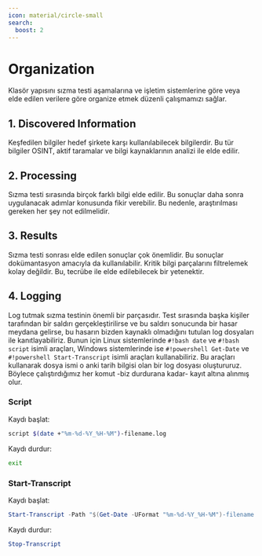 ```yaml
---
icon: material/circle-small
search:
  boost: 2
---
```


# Organization

Klasör yapısını sızma testi aşamalarına ve işletim sistemlerine göre veya elde edilen verilere göre organize etmek düzenli çalışmamızı sağlar.

## 1. Discovered Information

Keşfedilen bilgiler hedef şirkete karşı kullanılabilecek bilgilerdir. Bu tür bilgiler OSINT, aktif taramalar ve bilgi kaynaklarının analizi ile elde edilir.

## 2. Processing

Sızma testi sırasında birçok farklı bilgi elde edilir. Bu sonuçlar daha sonra uygulanacak adımlar konusunda fikir verebilir. Bu nedenle, araştırılması gereken her şey not edilmelidir.

## 3. Results

Sızma testi sonrası elde edilen sonuçlar çok önemlidir. Bu sonuçlar dokümantasyon amacıyla da kullanılabilir. Kritik bilgi parçalarını filtrelemek kolay değildir. Bu, tecrübe ile elde edilebilecek bir yetenektir.

## 4. Logging

Log tutmak sızma testinin önemli bir parçasıdır. Test sırasında başka kişiler tarafından bir saldırı gerçekleştirilirse ve bu saldırı sonucunda bir hasar meydana gelirse, bu hasarın bizden kaynaklı olmadığını tutulan log dosyaları ile kanıtlayabiliriz. Bunun için Linux sistemlerinde `#!bash date` ve `#!bash script` isimli araçları, Windows sistemlerinde ise `#!powershell Get-Date` ve `#!powershell Start-Transcript` isimli araçları kullanabiliriz. Bu araçları kullanarak dosya ismi o anki tarih bilgisi olan bir log dosyası oluştururuz. Böylece çalıştırdığımız her komut -biz durdurana kadar- kayıt altına alınmış olur.

### Script

Kaydı başlat:

```bash
script $(date +"%m-%d-%Y_%H-%M")-filename.log
```

Kaydı durdur:

```bash
exit
```

### Start-Transcript

Kaydı başlat:

```powershell
Start-Transcript -Path "$(Get-Date -UFormat "%m-%d-%Y_%H-%M")-filename.log"
```

Kaydı durdur:

```powershell
Stop-Transcript
```
